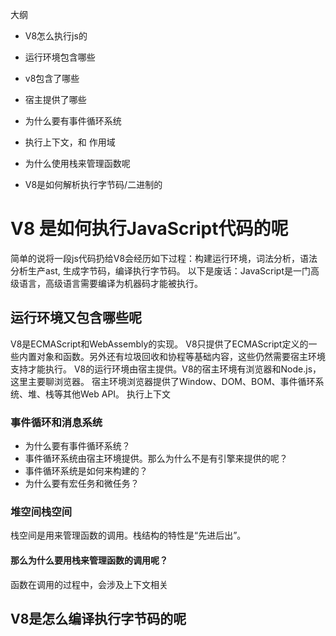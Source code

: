 大纲
- V8怎么执行js的
- 运行环境包含哪些
- v8包含了哪些
- 宿主提供了哪些
- 为什么要有事件循环系统
- 执行上下文，和 作用域

- 为什么使用栈来管理函数呢

- V8是如何解析执行字节码/二进制的


# V8 是如何执行JavaScript代码的呢
简单的说将一段js代码扔给V8会经历如下过程：构建运行环境，词法分析，语法分析生产ast, 生成字节码，编译执行字节码。
以下是废话：JavaScript是一门高级语言，高级语言需要编译为机器码才能被执行。

## 运行环境又包含哪些呢
V8是ECMAScript和WebAssembly的实现。 V8只提供了ECMAScript定义的一些内置对象和函数。另外还有垃圾回收和协程等基础内容，这些仍然需要宿主环境支持才能执行。
V8的运行环境由宿主提供。V8的宿主环境有浏览器和Node.js，这里主要聊浏览器。
宿主环境浏览器提供了Window、DOM、BOM、事件循环系统、堆、栈等其他Web API。 执行上下文

### 事件循环和消息系统
- 为什么要有事件循环系统？
- 事件循环系统由宿主环境提供。那么为什么不是有引擎来提供的呢？
- 事件循环系统是如何来构建的？
- 为什么要有宏任务和微任务？


### 堆空间栈空间
栈空间是用来管理函数的调用。栈结构的特性是“先进后出”。

#### 那么为什么要用栈来管理函数的调用呢？
函数在调用的过程中，会涉及上下文相关


## V8是怎么编译执行字节码的呢


